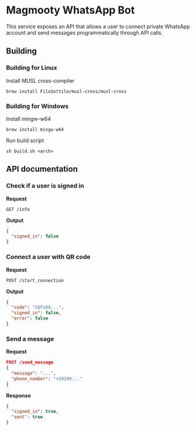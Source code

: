# Magmooty WhatsApp Bot

This service exposes an API that allows a user to connect private WhatsApp account and send messages programmatically through API calls.

## Building

### Building for Linux

Install MUSL cross-compiler

```shell
brew install FiloSottile/musl-cross/musl-cross
```

### Building for Windows

Install mingw-w64

```shell
brew install mingw-w64
```

Run build script

```
sh build.sh <arch>
```

## API documentation

### Check if a user is signed in

**Request**

```
GET /info
```

**Output**

```json
{
  "signed_in": false
}
```

### Connect a user with QR code

**Request**

```
POST /start_connection
```

**Output**

```json
{
  "code": "2@fs64...",
  "signed_in": false,
  "error": false
}
```

### Send a message

**Request**

```json
POST /send_message
{
  "message": "...",
  "phone_number": "+20109..."
}
```

**Response**

```json
{
  "signed_in": true,
  "sent": true
}
```
